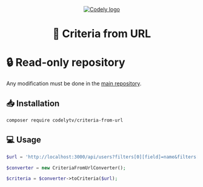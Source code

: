 <p align="center">
  <a href="https://codely.com">
    <picture>
      <source media="(prefers-color-scheme: dark)" srcset="https://codely.com/logo/codely_logo-dark.svg">
      <source media="(prefers-color-scheme: light)" srcset="https://codely.com/logo/codely_logo-light.svg">
      <img alt="Codely logo" src="https://codely.com/logo/codely_logo.svg">
    </picture>
  </a>
</p>

<h1 align="center">
  🎼 Criteria from URL
</h1>

# 🔒 Read-only repository
Any modification must be done in the [main repository](https://github.com/CodelyTV/php-criteria).

## 📥 Installation

```sh
composer require codelytv/criteria-from-url
```

## 💻 Usage

```php
$url = 'http://localhost:3000/api/users?filters[0][field]=name&filters[0][operator]=CONTAINS&filters[0][value]=Javi';

$converter = new CriteriaFromUrlConverter();

$criteria = $converter->toCriteria($url);
```
